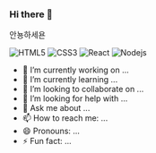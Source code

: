 ### Hi there 👋

안뇽하세욘

![HTML5](https://img.shields.io/badge/HTML5-E34F26?style=plastic&logo=HTML5&logoColor=white)
![CSS3](https://img.shields.io/badge/CSS3-1572B6?logo=CSS3&logoColor=white)
![React](https://img.shields.io/badge/React-61DAFB?logo=React&logoColor=white)
![Nodejs](https://img.shields.io/badge/Nodejs-339933?style=flat&logo=Node.js&logoColor=white)



- 🔭 I’m currently working on ...
- 🌱 I’m currently learning ...
- 👯 I’m looking to collaborate on ...
- 🤔 I’m looking for help with ...
- 💬 Ask me about ...
- 📫 How to reach me: ...
- 😄 Pronouns: ...
- ⚡ Fun fact: ...
